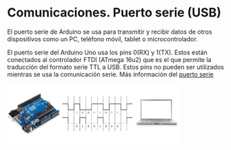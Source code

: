 # Comunicaciones. Puerto serie (USB)
El puerto serie de Arduino se usa para transmitir y recibir datos de otros dispositivos como un PC, teléfono móvil, tablet o microcontrolador.

El puerto serie del Arduino Uno usa los pins 0(RX) y 1(TX). Estos están conectados al controlador FTDI (ATmega 16u2) que es el que permite la traducción del formato serie TTL a USB. Estos pins no pueden ser utilizados mientras se usa la comunicación serie.
Más información del [puerto serie](http://diymakers.es/usando-el-puerto-serie-del-arduino/)

<a href="" target="_blank"><img width="400" height="141" border="0" align="center" src="img/comunicaciones.jpg"/></a>



